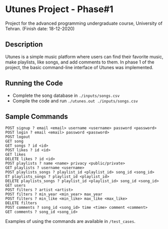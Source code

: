 # Utunes Project - Phase#1
Project for the advanced programming undergraduate course, University of Tehran. (Finish date: 18-12-2020)

## Description
Utunes is a simple music platform where users can find their favorite music, make playlists, like songs, and add comments to them. 
In phase 1 of the project, the basic command-line interface of Utunes was implemented.

## Running the Code
- Complete the song database in ```./inputs/songs.csv```
- Compile the code and run ```./utunes.out ./inputs/songs.csv```

## Sample Commands
```
POST signup ? email <email> username <username> password <password>
POST login ? email <email> password <password>
POST logout
GET song
GET songs ? id <id>
POST likes ? id <id> 
GET likes
DELETE likes ? id <id>
POST playlists ? name <name> privacy <public/private>
GET playlists ? username <username>
POST playlists_songs ? playlist_id <playlist_id> song_id <song_id>
ET playlists_songs ? playlist_id <playlist_id>
DELETE playlists_songs ? playlist_id <playlist_id> song_id <song_id>
GET users
POST filters ? artist <artist>
POST filters ? min_year <min_year> max_year
POST filters ? min_like <min_like> max_like <max_like>
DELETE filters 
POST comments ? song_id <song_id> time <time> comment <comment>
GET comments ? song_id <song_id>
```

Examples of using the commands are available in ```/test_cases```.
